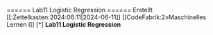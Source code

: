====== Lab11 Logistic Regression ======
Erstellt [[:Zettelkasten:2024:06:11|2024-06-11]]
[[CodeFabrik:2»Maschinelles Lernen I]]
[*] **Lab11 Logistic Regression** 

 





